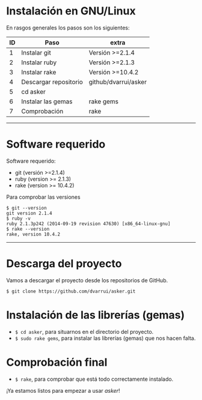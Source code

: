
# Instalación en GNU/Linux

En rasgos generales los pasos son los siguientes:

| ID | Paso                  | extra                |
| -- | --------------------- | -------------------- |
|  1 | Instalar git          | Versión >=2.1.4      |
|  2 | Instalar ruby         | Versión >=2.1.3      |
|  3 | Instalar rake         | Versión >=10.4.2     |
|  4 | Descargar repositorio | github/dvarrui/asker |
|  5 | cd asker              | |
|  6 | Instalar las gemas    | rake gems |
|  7 | Comprobación          | rake |

---

# Software requerido

Software requerido:
* git (versión >=2.1.4)
* ruby (version >= 2.1.3)
* rake (version >= 10.4.2)

Para comprobar las versiones
```
$ git --version
git version 2.1.4
$ ruby -v
ruby 2.1.3p242 (2014-09-19 revision 47630) [x86_64-linux-gnu]
$ rake --version
rake, version 10.4.2
```

---

# Descarga del proyecto

Vamos a descargar el proyecto desde los repositorios de GitHub.
```
$ git clone https://github.com/dvarrui/asker.git
```

# Instalación de las librerías (gemas)

* `$ cd asker`, para situarnos en el directorio del proyecto.
* `$ sudo rake gems`, para instalar las librerías (gemas) que nos hacen falta.

# Comprobación final

* `$ rake`, para comprobar que está todo correctamente instalado.

¡Ya estamos listos para empezar a usar *asker*!
